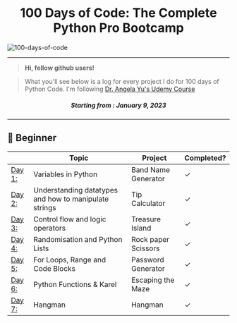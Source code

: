 <h1 align="center">100 Days of Code: The Complete Python Pro Bootcamp
</h1>

![100-days-of-code](https://ph-files.imgix.net/07015387-a11f-4b54-a211-be83e16ccb43.gif?auto=format)

---
> **Hi, fellow github users!**

> What you'll see below is a log for every project I do for 100 days of Python Code. I'm following [Dr. Angela Yu's Udemy Course](https://www.udemy.com/course/100-days-of-code/)
<h5 align="center">
Starting from : January 9, 2023
</h5>

---

## 🔰 Beginner 
|  | Topic | Project | Completed? |
|---|---|---| --- |
|[Day 1:](https://github.com/Boomni/100-days_of_code/tree/main/Day-1)| Variables in Python | Band Name Generator| &check; |
|[Day 2:](https://github.com/Boomni/100-days_of_code/tree/main/Day-2)| Understanding datatypes and how to manipulate strings | Tip Calculator | &check; |
|[Day 3:](https://github.com/Boomni/100-days_of_code/tree/main/Day-3)| Control flow and logic operators | Treasure Island | &check; |
|[Day 4:](https://github.com/Boomni/100-days_of_code/tree/main/Day-4)| Randomisation and Python Lists | Rock paper Scissors | &check; |
|[Day 5:](https://github.com/Boomni/100-days_of_code/tree/main/Day-5)| For Loops, Range and Code Blocks | Password Generator | &check; |
|[Day 6:](https://github.com/Boomni/100-days_of_code/tree/main/Day-6)| Python Functions & Karel | Escaping the Maze | &check; |
|[Day 7:](https://github.com/Boomni/100-days_of_code/tree/main/Day-7)| Hangman | Hangman | &check; |
